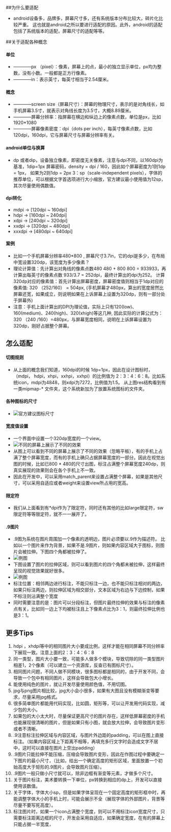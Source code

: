 ##为什么要适配
* android设备多，品牌多，屏幕尺寸多，还有系统版本分布比较大，碎片化比较严重。
这也就是android之所以要进行适配的原因。此外，android的适配包括了系统版本的适配，屏幕尺寸的适配等等。

##关于适配各种概念

#### 单位
* ————px （pixel）：像素，屏幕上的点，最小的独立显示单位，px均为整数，没有小数。一般都是正方行像素。
* ————in：表示英寸，每英寸相当于2.54厘米。

#### 概念
* ————screen size（屏幕尺寸）：屏幕的物理尺寸，表示的是对角线长，如手机屏幕3.5寸，就表示对角线长度为3.5寸，大概8.89厘米。
* ————屏幕分辨率：指屏幕在横边和纵边上的像素点数，单位是px，比如1920*1080
* ————屏幕像素密度：dpi（dots per inch），每英寸像素点数，比如120dpi，160dpi，它与屏幕尺寸与屏幕分辨率有关。

#### android单位与换算
* dp 或者dip，设备独立像素，即密度无关像素，注意与dpi不同，以160dpi为基准，1dip=1px 屏幕密码，density = dpi / 160，因此如个屏幕密度为1则1dp = 1px， 如果为2则1dp = 2px 3：sp（scale-independent pixels），字体的推荐单位，可以根据文字首选项进行大小缩放，官方建议最小使用值为12sp，其次尽量使用偶数值。

#### dpi转化
* mdpi → [120dpi ~ 160dpi]
* hdpi → [160dpi ~ 240dpi]
* xdpi → [240dpi ~ 320dpi]
* xxdpi → [320dpi ~ 480dpi]
* xxxdpi → [480dpi ~ 640dpi]

#### 案例
* 比如一个手机屏幕分辨率480*800 , 屏幕尺寸3.7in，它的dpi是多少，在布局中宽设置320dp，该宽度为多少像素？
* 理论计算值：先计算出对角线的像素点数480 480 + 800 800 = 933933，再计算出每英寸的像素点数 933/3.7 = 252dpi，最终计算出的dpi为252。 计算320dp对应的像素值：首先计算出屏幕密度，屏幕密度值则相当于1dp对应的像素值: 320 （252/160） = 504px, (手机屏幕才480px，算出的宽度居然比屏幕还宽，如果成立，则说明如果在上诉屏幕上设置为320dp，则有一部分处于屏幕外)
* 注意：手机上面计算出的DPI为理论值，实际上只有120(low)、160(medium)、240(high)、320(xhigh)等这几种, 因此实际的计算公式为： 320 （240 /160）=480px，与屏幕宽度相同，说明在上诉屏幕设置为320dp，刚好占据整个屏幕。

## 怎么适配

#### 切图规则
* 从上面的概念我们知道，160dpi的时候 1dp=1px，因此在设计图标时，（mdpi， hdpi，xhpi，xxhpi，xxhpi）的比例值为 2：3：4：6：8。比如系统icon，mdpi为4848，则xdpi为7272，比例值为1.5。 从上图res结构看到有一类mipmap-* 文件夹，这个系统新加为了放置系统图标的文件夹。

#### 各种图标的尺寸
* ![官方建议图标尺寸](http://mmbiz.qpic.cn/mmbiz_png/4MXV7svuTWIkh40peIzfaGq7p8GrSMJPYmaDP0NR6o4GTgvKPlmu9BhExG9vP7xMoXMQkyunCFMxRhlUAAg6CQ/640?wx_fmt=png&tp=webp&wxfrom=5&wx_lazy=1)

#### 宽度值设置
* 一个界面中设置一个320dp宽度的一个view。
* ![不同的屏幕上展示了不同的效果](http://mmbiz.qpic.cn/mmbiz_png/4MXV7svuTWIkh40peIzfaGq7p8GrSMJPF2Uhiaex7gFicgBes2xVFutXUlJxPnfsXzAWnXgOxaqw617ynPRz0O1w/640?wx_fmt=png&tp=webp&wxfrom=5&wx_lazy=1)
* 从图上可以看到不同的屏幕上展示了不同的效果（忽略平板），有的手机上占满了整个屏幕宽度，而有的手机上确只占据屏幕宽度的一部分。因此在视觉出图的时候，比如已800 * 480的尺寸出图，标注占满整个屏幕宽度240dp，则真实展现的效果则会在各个手机上不一致。
* 因此在开发中，可以采用match_parent来设置占满整个屏幕，如果是其他尺寸，可以采用自适应或者weight来设置view所占用的宽高。

#### 限定符
* 我们从上面看到有*dpi作为了限定符，同时还有其他的比如large限定符，sw限定符等等限定符，就不一一展开了。

#### .9图片
* .9图为系统在图片周围加一个像素的透明边，图片必须要以.9作为描述符。 比如以一个图片来作为背景，如果不是.9图片，则如果内容区域大于图标，则图片会被拉伸。下图四个角都被拉伸了。
* ![例图](http://mmbiz.qpic.cn/mmbiz_png/4MXV7svuTWIkh40peIzfaGq7p8GrSMJPP5YHrwFIjMDIKmSxLczqbAg8qBssSHRWmtUyicWoAb032tqnvFWia3nQ/640?wx_fmt=png&tp=webp&wxfrom=5&wx_lazy=1)
* 下图设置了图片的拉伸区域，则可以看到图片的四个角都未被拉伸，这样最终呈现的视觉效果就好很多。
* ![例图](http://mmbiz.qpic.cn/mmbiz_png/4MXV7svuTWIkh40peIzfaGq7p8GrSMJPWauGJia3Ge4rIxZdkK2qOM9rqvWk9woLTm9ho9AQNRWCFnH6ljHgHHA/0?tp=webp&wxfrom=5&wx_lazy=1)
* 标注位置：相邻两边进行标注，不能只标注一边，也不能只标注相对的两边，如果只标注两边，则拉伸区域为相交部分，文本区域为右边与下边控制，如果不标注则沾满整个宽度
* 同时需要注意的是：图片可以分段标注，但图片最终拉伸的效果与标注的像素点有关，比如同一边上下均被标注且上下像素点比为3：1，则最终拉伸比例也是3：1。

## 更多Tips
1. hdpi ，xhdpi等中的相同图片大小要成比例，这样才能在相同屏幕不同分辨率下展现一致。注意上面的2：3：4：6：8
2. 同一类型，图片大小要一致，可能多人做多个模块，导致切除的同一类型图片相差1，2个像素（可以建立一个资源库，反查已有图标尺寸）。
3. 相同图片问题，不同人做不同模块，很多图标都是相同的，由于开发不同，会导致一个包中有相同图片，这样会导致包大小增长。
4. 能使用纯色的图片，就让开发尽量使用颜色值，不用切图。
5. jpg与png图片相比较，jpg大小会小很多，如果有大图且没有模糊渐变等要求，尽量采用jpg格式。
6. 很多简单图片都能用代码实现，比如圆，矩形等，可以让开发用代码实现，减少包的大小。
7. 如果包的大小太大时，尽量保证更高尺寸的图片存在，这样低屏幕密度的手机也能展现很清晰的图片，但是如果只有小图，就会放大拉伸，会导致图片变形或者不清晰。
8. .9注意标注拉伸区域与内容区域，与图片外边距的padding，可以在图上直接标注。（如果内容区域上下距离不相等，再填充多行文字时会造成文字不居中，这时可以直接在图片上空出padding）
9. .9图片只能拉伸不能压缩，压缩会导致图片变形，因此在作图过程中要确定一下图片的最小尺寸，（比如，给出一个确定高度的矩形区域，里面放置一个初始高度大于矩形的.9图片，会导致图片压缩）。
10. .9图片一般只做小尺寸就可以，除非边框有渐变等元素，才做多个尺寸。
11. 关于图片标注，美术要转换一下单位，px转换到相应的dp上，开发可以直接使用该数值。
12. 关于字体，字体大小sp，但是如果字体呈现在一个固定高度的矩形框中时，再能调整字体大小的手机上时，可能会展示不全（展现字体的外部图片，背景等尽量不要写死高度）。
13. 标注图片时，如果一个icon占满整个宽度，则可以不用标注icon宽度尺寸，只需要标注距离边框的尺寸，开发会采用自适应，如果确定宽度，在有的屏幕上只能占据一半宽度，
